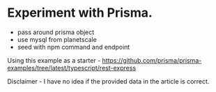 # Experiment with Prisma. 

- pass around prisma object
- use mysql from planetscale
- seed with npm command and endpoint

Using this example as a starter - https://github.com/prisma/prisma-examples/tree/latest/typescript/rest-express

Disclaimer - I have no idea if the provided data in the article is correct.
